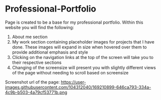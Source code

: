 # Professional-Portfolio

Page is created to be a base for my professional portfolio.  Within this website you will find the following: 

1.  About me section
2.  My work section containing placeholder images for projects that I have done.  These images will expand in size when hovered over them to provide additional emphasis and style
3.  Clicking on the navigation links at the top of the screen will take you to their respective sections
4.  Changing of the screensize will present you with slightly different views of the page without needing to scroll based on screensize

Screenshot url of the page:  https://user-images.githubusercontent.com/104312040/169210899-646ca793-334a-4c9b-b503-4a79cf53771b.png
